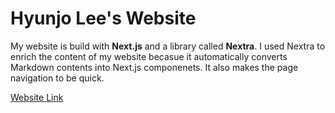 # Hyunjo Lee's Website

My website is build with **Next.js** and a library called **Nextra**. I used Nextra to enrich the content of my website becasue it automatically converts Markdown contents into Next.js componenets. It also makes the page navigation to be quick.

[Website Link](https://hyunjo.vercel.app/)
